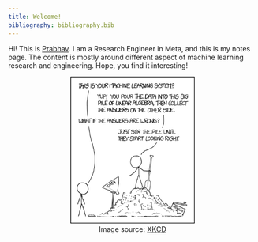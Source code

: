```yaml
---
title: Welcome!
bibliography: bibliography.bib
---
```


Hi! This is [Prabhav](https://www.linkedin.com/in/prabhav-agrawal-81468315/). I am a Research Engineer in Meta, and this is my notes page. The content is mostly around different aspect of machine learning research and engineering. Hope, you find it interesting!

<div style="text-align: center;">
  <img src="images/xkcd_ml.png" width="50%">
  <figcaption> Image source: <a href="https://xkcd.com/1838/">XKCD</a>
  </figcaption>
</div>



